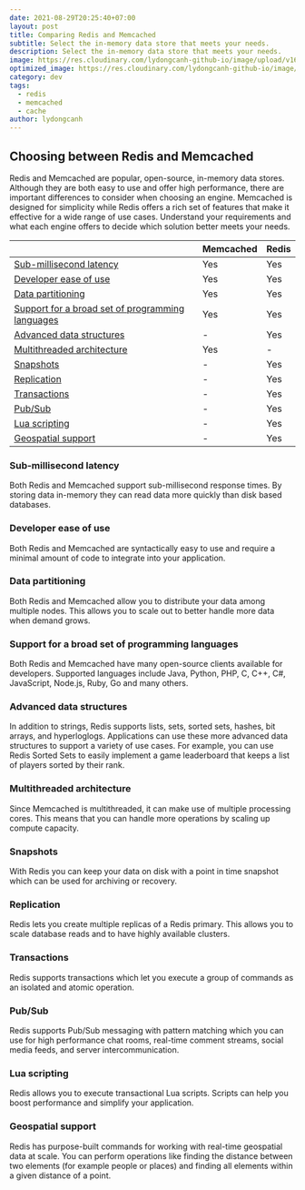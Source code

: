 ```yaml
---
date: 2021-08-29T20:25:40+07:00
layout: post
title: Comparing Redis and Memcached
subtitle: Select the in-memory data store that meets your needs.
description: Select the in-memory data store that meets your needs.
image: https://res.cloudinary.com/lydongcanh-github-io/image/upload/v1630242877/redis-memcached-comparison-banner_rmbvep.jpg
optimized_image: https://res.cloudinary.com/lydongcanh-github-io/image/upload/c_scale,w_380/v1630241388/redis-memcached-comparison-banner_rmbvep.jpg
category: dev
tags:
  - redis
  - memcached
  - cache
author: lydongcanh
---
```


## Choosing between Redis and Memcached
Redis and Memcached are popular, open-source, in-memory data stores. Although they are both easy to use and offer high performance, there are important differences to consider when choosing an engine. 
Memcached is designed for simplicity while Redis offers a rich set of features that make it effective for a wide range of use cases. Understand your requirements and what each engine offers to decide which solution better meets your needs.

|                                                                                                       | Memcached | Redis |
|-------------------------------------------------------------------------------------------------------|-----------|-------|
| [Sub-millisecond latency](#sub-millisecond-latency)                                                   | Yes       | Yes   |
| [Developer ease of use](#developer-ease-of-use)                                                       | Yes       | Yes   |
| [Data partitioning](#data-partitioning)                                                               | Yes       | Yes   |
| [Support for a broad set of programming languages](#support-for-a-broad-set-of-programming-languages) | Yes       | Yes   |
| [Advanced data structures](#advanced-data-structures)                                                 | -         | Yes   |
| [Multithreaded architecture](#multithreaded-architecture)                                             | Yes       | -     |
| [Snapshots](#snapshots)                                                                               | -         | Yes   |
| [Replication](#replication)                                                                           | -         | Yes   |
| [Transactions](#transactions)                                                                         | -         | Yes   |
| [Pub/Sub](#pubsub)                                                                                    | -         | Yes   |
| [Lua scripting](#lua-scripting)                                                                       | -         | Yes   |
| [Geospatial support](#geospatial-support)                                                             | -         | Yes   |

### Sub-millisecond latency
Both Redis and Memcached support sub-millisecond response times. By storing data in-memory they can read data more quickly than disk based databases.

### Developer ease of use
Both Redis and Memcached are syntactically easy to use and require a minimal amount of code to integrate into your application.

### Data partitioning
Both Redis and Memcached allow you to distribute your data among multiple nodes. This allows you to scale out to better handle more data when demand grows.

### Support for a broad set of programming languages
Both Redis and Memcached have many open-source clients available for developers. Supported languages include Java, Python, PHP, C, C++, C#, JavaScript, Node.js, Ruby, Go and many others.

### Advanced data structures
In addition to strings, Redis supports lists, sets, sorted sets, hashes, bit arrays, and hyperloglogs. Applications can use these more advanced data structures to support a variety of use cases. For example, you can use Redis Sorted Sets to easily implement a game leaderboard that keeps a list of players sorted by their rank.

### Multithreaded architecture
Since Memcached is multithreaded, it can make use of multiple processing cores. This means that you can handle more operations by scaling up compute capacity.

### Snapshots
With Redis you can keep your data on disk with a point in time snapshot which can be used for archiving or recovery.

### Replication
Redis lets you create multiple replicas of a Redis primary. This allows you to scale database reads and to have highly available clusters.

### Transactions
Redis supports transactions which let you execute a group of commands as an isolated and atomic operation.

### Pub/Sub
Redis supports Pub/Sub messaging with pattern matching which you can use for high performance chat rooms, real-time comment streams, social media feeds, and server intercommunication.

### Lua scripting
Redis allows you to execute transactional Lua scripts. Scripts can help you boost performance and simplify your application.

### Geospatial support
Redis has purpose-built commands for working with real-time geospatial data at scale. You can perform operations like finding the distance between two elements (for example people or places) and finding all elements within a given distance of a point.